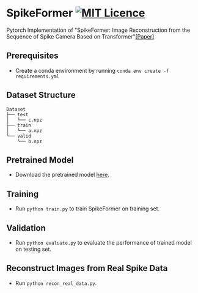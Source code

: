 # SpikeFormer [![MIT Licence](https://badges.frapsoft.com/os/mit/mit.svg?v=103)](https://opensource.org/licenses/mit-license.php)
Pytorch Implementation of "SpikeFormer: Image Reconstruction from the Sequence of Spike Camera Based on Transformer"[[Paper]](https://dl.acm.org/doi/abs/10.1145/3512388.3512399)

## Prerequisites
* Create a conda environment by running `conda env create -f requirements.yml`

## Dataset Structure
```
Dataset  
├── test  
│   └── c.npz  
├── train  
│   └── a.npz  
└── valid  
    └── b.npz  
```

## Pretrained Model
* Download the pretrained model [here](https://pan.baidu.com/s/1aeW15vQh0GXgRJtfStBHDg).

## Training
* Run `python train.py` to train SpikeFormer on training set.

## Validation
* Run `python evaluate.py` to evaluate the performance of trained model on testing set.

## Reconstruct Images from Real Spike Data
* Run `python recon_real_data.py`.
